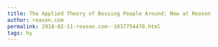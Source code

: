 ```yaml
---
title: The Applied Theory of Bossing People Around: New at Reason
author: reason.com
permalink: 2018-02-11-reason.com--1037754470.html
tags: hy
---
```


